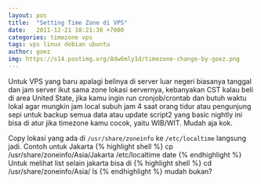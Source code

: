 ```yaml
---
layout: pos
title:  "Setting Time Zone di VPS"
date:   2011-12-21 18:21:30 +7000
categories: timezone vps
tags: vps linux debian ubuntu
author: goez
img: https://s14.postimg.org/8dw6mly1d/timezone-change-by-goez.png
---
```

Untuk VPS yang baru apalagi belinya di server luar negeri biasanya tanggal dan jam server ikut sama zone lokasi servernya, kebanyakan CST kalau beli di area United State, jika kamu ingin run cronjob/crontab dan butuh waktu lokal agar mungkin jam local subuh jam 4 saat orang tidur atau pengunjung sepi untuk backup semua data atau update script2 yang basic nightly ini bisa di atur jika timezone kamu cocok, yaitu WIB/WIT. Mudah aja kok.

Copy lokasi yang ada di <code>/usr/share/zoneinfo</code> ke <code>/etc/localtime</code> langsung jadi.
Contoh untuk Jakarta
{% highlight shell %}
cp /usr/share/zoneinfo/Asia/Jakarta /etc/localtime
date
{% endhighlight %}
Untuk melihat list selain jakarta bisa di 
{% highlight shell %}
cd /usr/share/zoneinfo/Asia/
ls
{% endhighlight %}
mudah bukan?